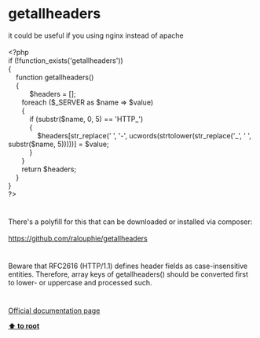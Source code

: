 # getallheaders




<div class="phpcode"><span class="html">
it could be useful if you using nginx instead of apache
<br>
<br><span class="default">&lt;?php
<br></span><span class="keyword">if (!</span><span class="default">function_exists</span><span class="keyword">(</span><span class="string">&apos;getallheaders&apos;</span><span class="keyword">)) 
<br>{
<br>&#xA0; &#xA0; function </span><span class="default">getallheaders</span><span class="keyword">() 
<br>&#xA0; &#xA0; {
<br>&#xA0; &#xA0; &#xA0; &#xA0; &#xA0;&#xA0; </span><span class="default">$headers </span><span class="keyword">= [];
<br>&#xA0; &#xA0; &#xA0;&#xA0; foreach (</span><span class="default">$_SERVER </span><span class="keyword">as </span><span class="default">$name </span><span class="keyword">=&gt; </span><span class="default">$value</span><span class="keyword">) 
<br>&#xA0; &#xA0; &#xA0;&#xA0; {
<br>&#xA0; &#xA0; &#xA0; &#xA0; &#xA0;&#xA0; if (</span><span class="default">substr</span><span class="keyword">(</span><span class="default">$name</span><span class="keyword">, </span><span class="default">0</span><span class="keyword">, </span><span class="default">5</span><span class="keyword">) == </span><span class="string">&apos;HTTP_&apos;</span><span class="keyword">) 
<br>&#xA0; &#xA0; &#xA0; &#xA0; &#xA0;&#xA0; {
<br>&#xA0; &#xA0; &#xA0; &#xA0; &#xA0; &#xA0; &#xA0;&#xA0; </span><span class="default">$headers</span><span class="keyword">[</span><span class="default">str_replace</span><span class="keyword">(</span><span class="string">&apos; &apos;</span><span class="keyword">, </span><span class="string">&apos;-&apos;</span><span class="keyword">, </span><span class="default">ucwords</span><span class="keyword">(</span><span class="default">strtolower</span><span class="keyword">(</span><span class="default">str_replace</span><span class="keyword">(</span><span class="string">&apos;_&apos;</span><span class="keyword">, </span><span class="string">&apos; &apos;</span><span class="keyword">, </span><span class="default">substr</span><span class="keyword">(</span><span class="default">$name</span><span class="keyword">, </span><span class="default">5</span><span class="keyword">)))))] = </span><span class="default">$value</span><span class="keyword">;
<br>&#xA0; &#xA0; &#xA0; &#xA0; &#xA0;&#xA0; }
<br>&#xA0; &#xA0; &#xA0;&#xA0; }
<br>&#xA0; &#xA0; &#xA0;&#xA0; return </span><span class="default">$headers</span><span class="keyword">;
<br>&#xA0; &#xA0; }
<br>}
<br></span><span class="default">?&gt;</span>
</span>
</div>
  

#


<div class="phpcode"><span class="html">
There&apos;s a polyfill for this that can be downloaded or installed via composer:<br><br><a href="https://github.com/ralouphie/getallheaders" rel="nofollow" target="_blank">https://github.com/ralouphie/getallheaders</a></span>
</div>
  

#


<div class="phpcode"><span class="html">
Beware that RFC2616 (HTTP/1.1) defines header fields as case-insensitive entities. Therefore, array keys of getallheaders() should be converted first to lower- or uppercase and processed such.</span>
</div>
  

#

[Official documentation page](https://www.php.net/manual/en/function.getallheaders.php)

**[⬆ to root](/)**